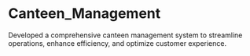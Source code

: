 # Canteen_Management
Developed a comprehensive canteen management system to streamline operations, enhance efficiency, and optimize customer experience.
